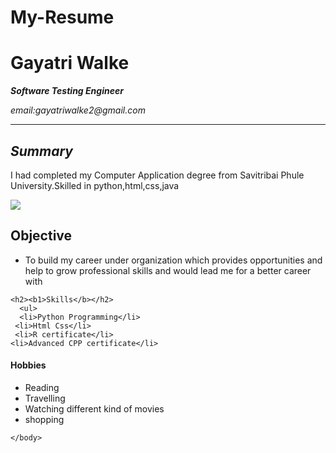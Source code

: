# My-Resume
<!DICTYPE html>
<html>
  <head><title>My Resume </title></head>
  <body>
    <h1> Gayatri Walke</h1>
      <p><i><b>Software Testing Engineer</b></i></p>
      <p><em>email:gayatriwalke2@gmail.com</em></p>
      <hr>
      <h2><i>Summary</i></h2>
      <p>I had completed my Computer Application degree from Savitribai Phule University.Skilled in python,html,css,java</p>
      <img src="https://media-exp1.licdn.com/dms/image/D5603AQHnBaYR4szpYQ/profile-displayphoto-shrink_400_400/0/1663690482228?e=1669248000&v=beta&t=NMO4bTx3pimPMB-Z_jmv7BMIufEsZ93CsBYLHvIRQFc" >
    <h2><b1>Objective</b1></h2>
    <ul>
      <li>To build my career under organization which provides opportunities and help to grow professional skills and would lead me for a better career with</li>
    </ul>
  
    <h2><b1>Skills</b></h2>
      <ul>
      <li>Python Programming</li>
     <li>Html Css</li>
     <li>R certificate</li>
    <li>Advanced CPP certificate</li>
   </ul>
   <h4><b1>Hobbies<b1></h4>
     <ul>
       <li>Reading</li>
       <li>Travelling</li>
       <li>Watching different kind of movies</li>
       <li>shopping</li>
    </ul>

    </body>
</html>

  

